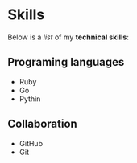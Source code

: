 # Skills

Below is a _list_ of my **technical skills**:

## Programing languages
- Ruby
- Go
- Pythin

## Collaboration
- GitHub
- Git
